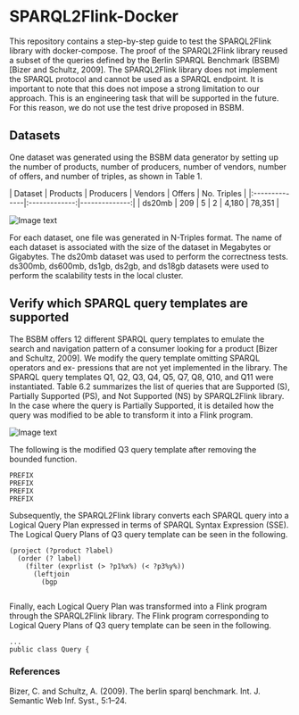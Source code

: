 # SPARQL2Flink-Docker
This repository contains a step-by-step guide to test the SPARQL2Flink library with docker-compose. The proof of the SPARQL2Flink library reused a subset of the queries defined by the Berlin SPARQL Benchmark (BSBM) [Bizer and Schultz, 2009]. The SPARQL2Flink library does not implement the SPARQL protocol and cannot be used as a SPARQL endpoint. It is important to note that this does not impose a strong limitation to our approach. This is an engineering task that will be supported in the future. For this reason, we do not use the test drive proposed in BSBM.

## Datasets
One dataset was generated using the BSBM data generator by setting up the number of products, number of producers, number of vendors, number of offers, and number of triples, as shown in Table 1.

| Dataset | Products | Producers | Vendors | Offers | No. Triples |
|:--------------|:-------------:|--------------:|
| ds20mb | 209 | 5 | 2 | 4,180 | 78,351 |

![Image text](/images/queries-citybench-stream.png)

For each dataset, one file was generated in N-Triples format. The name of each dataset is associated with the size of the dataset in Megabytes or Gigabytes. The ds20mb dataset was used to perform the correctness tests. ds300mb, ds600mb, ds1gb, ds2gb, and ds18gb datasets were used to perform the scalability tests in the local cluster.

## Verify which SPARQL query templates are supported
The BSBM offers 12 different SPARQL query templates to emulate the search and navigation pattern of a consumer looking for a product [Bizer and Schultz, 2009]. We modify the query template omitting SPARQL operators and ex- pressions that are not yet implemented in the library. The SPARQL query templates Q1, Q2, Q3, Q4, Q5, Q7, Q8, Q10, and Q11 were instantiated. Table 6.2 summarizes the list of queries that are Supported (S), Partially Supported (PS), and Not Supported (NS) by SPARQL2Flink library. In the case where the query is Partially Supported, it is detailed how the query was modified to be able to transform it into a Flink program.

![Image text](/images/queries-citybench-stream.png)

The following is the modified Q3 query template after removing the bounded function.

```
PREFIX
PREFIX
PREFIX
PREFIX

```

Subsequently, the SPARQL2Flink library converts each SPARQL query into a Logical Query Plan expressed in terms of SPARQL Syntax Expression (SSE). The Logical Query Plans of Q3 query template can be seen in the following.

```
(project (?product ?label)
  (order (? label)
    (filter (exprlist (> ?p1%x%) (< ?p3%y%))
      (leftjoin
        (bgp
          

```

Finally, each Logical Query Plan was transformed into a Flink program through the SPARQL2Flink library. The Flink program corresponding to Logical Query Plans of Q3 query template can be seen in the following.

```
...
public class Query {

```


### References
Bizer, C. and Schultz, A. (2009). The berlin sparql benchmark. Int. J. Semantic Web Inf. Syst., 5:1–24.
